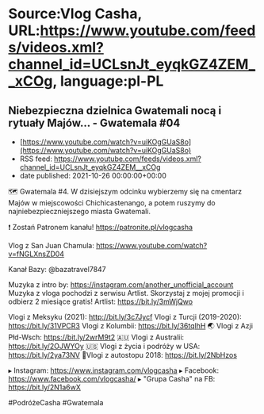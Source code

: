 # Source:Vlog Casha, URL:https://www.youtube.com/feeds/videos.xml?channel_id=UCLsnJt_eyqkGZ4ZEM__xCOg, language:pl-PL

## Niebezpieczna dzielnica Gwatemali nocą i rytuały Majów... - Gwatemala #04
 - [https://www.youtube.com/watch?v=uiKOgGUaS8o](https://www.youtube.com/watch?v=uiKOgGUaS8o)
 - RSS feed: https://www.youtube.com/feeds/videos.xml?channel_id=UCLsnJt_eyqkGZ4ZEM__xCOg
 - date published: 2021-10-26 00:00:00+00:00

🗺️ Gwatemala #4. W dzisiejszym odcinku wybierzemy się na cmentarz Majów w miejscowości Chichicastenango, a potem ruszymy do najniebezpieczniejszego miasta Gwatemali.

❗ Zostań Patronem kanału!
https://patronite.pl/vlogcasha

Vlog z San Juan Chamula: https://www.youtube.com/watch?v=fNGLXnsZD04

Kanał Bazy: @bazatravel7847 

Muzyka z intro by: https://instagram.com/another_unofficial_account
Muzyka z vloga pochodzi z serwisu Artlist. Skorzystaj z mojej promocji i odbierz 2 miesiące gratis!
Artlist: https://bit.ly/3mWjQwo

Vlogi z Meksyku (2021): http://bit.ly/3c7Jycf
Vlogi z Turcji (2019-2020): https://bit.ly/31VPCR3
Vlogi z Kolumbii: https://bit.ly/36tqlhH
🌏 Vlogi z Azji Płd-Wsch: https://bit.ly/2wrM9t2
🇦🇺 Vlogi z Australii: https://bit.ly/2OJWYOy
🇺🇸 Vlogi z życia i podróży w USA: https://bit.ly/2ya73NV
🚙Vlogi z autostopu 2018: https://bit.ly/2NbHzos

▸ Instagram: https://www.instagram.com/vlogcasha
▸ Facebook: https://www.facebook.com/vlogcasha/
▸ "Grupa Casha" na FB: https://bit.ly/2N1a6wX

#PodróżeCasha #Gwatemala

